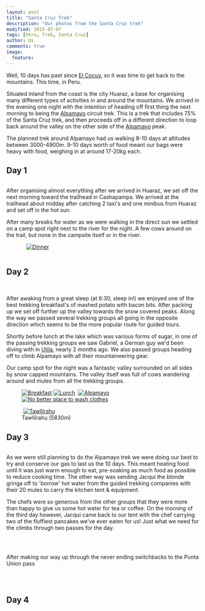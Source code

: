 ```yaml
---
layout: post
title: "Santa Cruz Trek"
description: "Our photos from the Santa Cruz trek"
modified: 2015-07-07
tags: [Peru, Trek, Santa Cruz]
author: Us
comments: true
image:
  feature: 
---
```


Well, 10 days has past since [El Cocuy](https://ayearlessordinary.com/el-cocuy/), so it was time to get back to the mountains. This time, in Peru.

Situated inland from the coast is the city Huaraz, a base for organising many different types of activities in and around the mountains. We arrived in the evening one night with the intention of heading off first thing the next morning to being the <a href="https://en.wikipedia.org/wiki/Alpamayo" target="_blank">Alpamayo</a> circuit trek. This is a trek that includes 75% of the Santa Cruz trek, and then proceeds off in a different direction to loop back around the valley on the other side of the <a href="https://en.wikipedia.org/wiki/Alpamayo" target="_blank">Alpamayo</a> peak.

The planned trek around Alpamayo had us walking 8-10 days at altitudes between 3000-4900m. 9-10 days worth of food meant our bags were heavy with food, weighing in at around 17-20kg each.

<!--<iframe width='100%' height='500px' frameBorder='0' src='https://a.tiles.mapbox.com/v4/swarve.mlj1ip93/attribution,zoompan,zoomwheel,geocoder,share.html?access_token=pk.eyJ1Ijoic3dhcnZlIiwiYSI6Indra1RSUTQifQ.eCLHjdJ74bBiyAKDeiclTA'></iframe>-->

## Day 1
<figure>
	<a href="../images/IMG_8229.jpg"><img src="../images/th/IMG_8229.jpg" alt=""></a>
</figure>

After organising almost everything after we arrived in Huaraz, we set off the next morning toward the trailhead in Cashapampa. We arrived at the trailhead about midday after catching 2 taxi's and one minibus from Huaraz and set off in the hot sun.

After many breaks for water as we were walking in the direct sun we settled on a camp spot right next to the river for the night. A few cows around on the trail, but none in the campsite itself or in the river.

<figure class="half">
	<a href="../images/IMG_8184.jpg"><img src="../images/th/IMG_8184.jpg" alt=""></a>
	<a href="../images/IMG_8217.jpg"><img src="../images/th/IMG_8217.jpg" alt=""></a>
	<a href="../images/IMG_8222.jpg"><img src="../images/th/IMG_8222.jpg" alt=""></a>
	<a href="../images/IMG_8249.jpg"><img src="../images/th/IMG_8249.jpg" alt="Dinner"></a>
</figure>

<figure>
	<a href="../images/IMG_8254.jpg"><img src="../images/th/IMG_8254.jpg" alt=""></a>
</figure>


## Day 2

<figure>
	<a href="../images/IMG_8337.jpg"><img src="../images/th/IMG_8337.jpg" alt=""></a>
	<a href="../images/IMG_8281.jpg"><img src="../images/th/IMG_8281.jpg" alt=""></a>
</figure>

After awaking from a great sleep (at 6:30, sleep in!) we enjoyed one of the best trekking breakfast's of mashed potato with bacon bits. After packing up we set off further up the valley towards the snow covered peaks. Along the way we passed several trekking groups all going in the opposite direction which seems to be the more popular route for guided tours.

Shortly before lunch at the lake which was various forms of sugar, in one of the passing trekking groups we saw Gabriel, a German guy we'd been diving with in [Utila](https://ayearlessordinary.com/utila/), nearly 2 months ago. We also passed groups heading off to climb Alpamayo with all their mountaineering gear.

Our camp spot for the night was a fantastic valley surrounded on all sides by snow capped mountains. The valley itself was full of cows wandering around and mules from all the trekking groups.

<figure class="half">
	<a href="../images/IMG_8263.jpg"><img src="../images/th/IMG_8263.jpg" alt="Breakfast"></a>
	<a href="../images/IMG_8285.jpg"><img src="../images/th/IMG_8285.jpg" alt="Lunch"></a>
	<a href="../images/IMG_8291.jpg"><img src="../images/th/IMG_8291.jpg" alt=""></a>
	<a href="../images/IMG_8307.jpg"><img src="../images/th/IMG_8307.jpg" alt="Alpamayo"></a>
	<a href="../images/IMG_8314.jpg"><img src="../images/th/IMG_8314.jpg" alt="No better place to wash clothes"></a>
	<a href="../images/IMG_8342.jpg"><img src="../images/th/IMG_8342.jpg" alt=""></a>
</figure>

<figure>
	<a href="../images/IMG_8318.jpg"><img src="../images/th/IMG_8318.jpg" alt=""></a>
	<a href="../images/IMG_8310.jpg"><img src="../images/th/IMG_8310.jpg" alt="Tawllirahu"></a><figcaption>Tawllirahu (5830m)</figcaption>
</figure>

## Day 3

<figure>
	<a href="../images/IMG_8402.jpg"><img src="../images/th/IMG_8402.jpg" alt=""></a>
</figure>

As we were still planning to do the Alpamayo trek we were doing our best to try and conserve our gas to last us the 10 days. This meant heating food until it was just warm enough to eat, pre-soaking as much food as possible to reduce cooking time. The other way was sending Jacqui the blonde gringa off to 'borrow' hot water from the guided trekking companies with their 20 mules to carry the kitchen tent & equipment. 

The chefs were so generous from the other groups that they were more than happy to give us some hot water for tea or coffee. On the morning of the third day however, Jacqui came back to our tent with the chef carrying two of the fluffiest pancakes we've ever eaten for us! Just what we need for the climbs through two passes for the day.

<figure class="half">	
	<a href="../images/IMG_8355.jpg"><img src="../images/th/IMG_8355.jpg" alt=""></a>
	<a href="../images/IMG_8360.jpg"><img src="../images/th/IMG_8360.jpg" alt=""></a>
	<a href="../images/IMG_8364.jpg"><img src="../images/th/IMG_8364.jpg" alt=""></a>
	<a href="../images/IMG_8373.jpg"><img src="../images/th/IMG_8373.jpg" alt=""></a>
</figure>

<figure>
	<a href="../images/IMG_8380.jpg"><img src="../images/th/IMG_8380.jpg" alt=""></a>
</figure>

After making our way up through the never ending switchbacks to the Punta Union pass

<figure class="half">	
	<a href="../images/IMG_8386.jpg"><img src="../images/th/IMG_8386.jpg" alt=""></a>
	<a href="../images/IMG_8388.jpg"><img src="../images/th/IMG_8388.jpg" alt=""></a>
	<a href="../images/IMG_8394.jpg"><img src="../images/th/IMG_8394.jpg" alt=""></a>
	<a href="../images/IMG_8398.jpg"><img src="../images/th/IMG_8398.jpg" alt=""></a>
</figure>
<figure>
	<a href="../images/IMG_8408.jpg"><img src="../images/th/IMG_8408.jpg" alt=""></a>
</figure>

## Day 4

<figure>
	<a href="../images/IMG_8610.jpg"><img src="../images/th/IMG_8610.jpg" alt=""></a>
</figure>

<figure class="half">	
	<a href="../images/IMG_8417.jpg"><img src="../images/th/IMG_8417.jpg" alt=""></a>
	<a href="../images/IMG_8425.jpg"><img src="../images/th/IMG_8425.jpg" alt=""></a>
</figure>